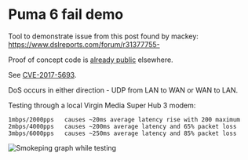 # Puma 6 fail demo

Tool to demonstrate issue from this post found by mackey: https://www.dslreports.com/forum/r31377755-

Proof of concept code is [already public](https://www.theregister.co.uk/2017/04/27/intel_puma6_chipset_trivial_to_dos/) elsewhere.

See [CVE-2017-5693](https://nvd.nist.gov/vuln/detail/CVE-2017-5693).

DoS occurs in either direction - UDP from LAN to WAN or WAN to LAN.

Testing through a local Virgin Media Super Hub 3 modem:

    1mbps/2000pps   causes ~20ms average latency rise with 200 maximum
    2mbps/4000pps   causes ~200ms average latency and 65% packet loss
    3mbps/6000pps   causes ~250ms average latency and 85% packet loss

![Smokeping graph while testing](https://i.imgur.com/eshENJE.png)

